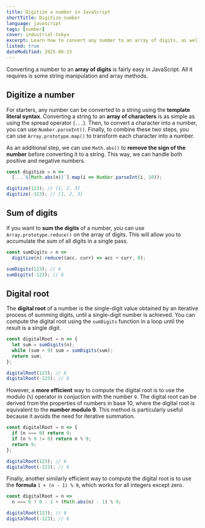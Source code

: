 ```yaml
---
title: Digitize a number in JavaScript
shortTitle: Digitize number
language: javascript
tags: [number]
cover: industrial-tokyo
excerpt: Learn how to convert any number to an array of digits, as well as how to sum the digits and compute the digital root efficiently.
listed: true
dateModified: 2025-06-15
---
```


Converting a number to an **array of digits** is fairly easy in JavaScript. All it requires is some string manipulation and array methods.

## Digitize a number

For starters, any number can be converted to a string using the **template literal syntax**. Converting a string to an **array of characters** is as simple as using the spread operator (`...`). Then, to convert a character into a number, you can use `Number.parseInt()`. Finally, to combine these two steps, you can use `Array.prototype.map()` to transform each character into a number.

As an additional step, we can use `Math.abs()` to **remove the sign of the number** before converting it to a string. This way, we can handle both positive and negative numbers.

```js
const digitize = n =>
  [...`${Math.abs(n)}`].map(i => Number.parseInt(i, 10));

digitize(123); // [1, 2, 3]
digitize(-123); // [1, 2, 3]
```

## Sum of digits

If you want to **sum the digits** of a number, you can use `Array.prototype.reduce()` on the array of digits. This will allow you to accumulate the sum of all digits in a single pass.

```js
const sumDigits = n =>
  digitize(n).reduce((acc, curr) => acc + curr, 0);

sumDigits(123); // 6
sumDigits(-123); // 6
```

## Digital root

The **digital root** of a number is the single-digit value obtained by an iterative process of summing digits, until a single-digit number is achieved. You can compute the digital root using the `sumDigits` function in a loop until the result is a single digit.

```js
const digitalRoot = n => {
  let sum = sumDigits(n);
  while (sum > 9) sum = sumDigits(sum);
  return sum;
};

digitalRoot(123); // 6
digitalRoot(-123); // 6
```

However, a **more efficient** way to compute the digital root is to use the modulo (`%`) operator in conjuction with the number `9`. The digital root can be derived from the properties of numbers in base 10, where the digital root is equivalent to the **number modulo 9**. This method is particularly useful because it avoids the need for iterative summation.

```js
const digitalRoot = n => {
  if (n === 0) return 0;
  if (n % 9 != 0) return n % 9;
  return 9;
};

digitalRoot(123); // 6
digitalRoot(-123); // 6
```

Finally, another similarly efficient way to compute the digital root is to use the **formula** `1 + (n - 1) % 9`, which works for all integers except zero.

```js
const digitalRoot = n =>
  n === 0 ? 0 : 1 + (Math.abs(n) - 1) % 9;

digitalRoot(123); // 6
digitalRoot(-123); // 6
```

